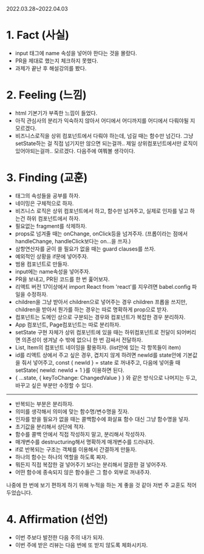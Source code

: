 2022.03.28~2022.04.03

# 1. Fact (사실)
- input 태그에 name 속성을 넣어야 한다는 것을 몰랐다.
- PR을 제대로 했는지 체크하지 못했다.
- 과제가 끝난 후 해설강의를 봤다.

# 2. Feeling (느낌)
- html 기본기가 부족한 느낌이 들었다.
- 아직 관심사의 분리가 익숙하지 않아서 어디에서 어디까지를 어디에서 다뤄야될 지 모르겠다.
- 비즈니스로직을 상위 컴포넌트에서 다뤄야 하는데, 넘길 때는 함수만 넘긴다. 그냥 setState하는 걸 직접 넘기지만 않으면 되는걸까.. 제일 상위컴포넌트에서만 로직이 있어야되는걸까.. 모르겠다. 다음주에 여쭤볼 생각이다.

# 3. Finding (교훈)
- 태그의 속성들을 공부를 하자.
- 네이밍은 구체적으로 하자.
- 비즈니스 로직은 상위 컴포넌트에서 하고, 함수만 넘겨주고, 실제로 인자를 넣고 하는건 하위 컴포넌트에서 하자.
- 필요없는 fragment를 삭제하자.
- props로 넘겨줄 때는 onChange, onClick등을 넘겨주자. (프롭이라는 점에서 handleChange, handleClick보다는 on...을 쓰자.)
- 삼항연산자를 굳이 쓸 필요가 없을 때는 guard clauses를 쓰자.
- 예외적인 상황을 if문에 넣어주자.
- 범용 컴포넌트로 만들자.
- input에는 name속성을 넣어주자.
- PR을 보내고, PR된 코드를 한 번 훑어보자.
- 리액트 버전 17이상에서 import React from 'react'를 지우려면 babel.config 파일을 수정하자.
- children을 그냥 받아서 children으로 넣어주는 경우 children 프롭을 쓰지만, children을 받아서 뭔가를 하는 경우는 따로 명확하게 prop으로 받자.
- 컴포넌트는 도메인 상으로 구분되는 경우와 컴포넌트가 복잡한 경우 분리하자.
- App 컴포넌트, Page컴포넌트는 따로 분리하자.
- setState 구현 자체가 상위 컴포넌트에 있을 때는 하위컴포넌트로 전달이 되어버리면 의존성이 생겨날 수 밖에 없으니 한 번 감싸서 전달하자.
- List, Item의 컴포넌트 네이밍을 활용하자. (list안에 있는 각 항목들이 item)
- id를 리액트 상에서 주고 싶은 경우, 겹치지 않게 하려면 newId를 state안에 기본값을 줘서 넣어주고, const { newId } = state 로 꺼내주고, 다음에 넣어줄 때 setState{ newId: newId + 1 }를 이용하면 된다.
- { ...state, { keyToChange: ChangedValue } } 와 같은 방식으로 나머지는 두고, 바꾸고 싶은 부분만 수정할 수 있다.
- - -
- 반복되는 부분은 분리하자.
- 의미를 생각해서 의미에 맞는 함수명/변수명을 짓자.
- 인자를 받을 필요가 없을 때는 콜백함수에 화살표 함수 대신 그냥 함수명을 넣자.
- 초기값을 분리해서 상단에 적자.
- 함수를 콜백 안에서 직접 작성하지 말고, 분리해서 작성하자.
- 매개변수를 destructuring해서 명확하게 매개변수를 드러내자.
- if로 반복되는 구조는 객체를 이용해서 간결하게 만들자.
- 하나의 함수는 하나의 역할을 하도록 짜자.
- 뭐든지 직접 복잡한 걸 넣어주기 보다는 분리해서 깔끔한 걸 넣어주자.
- 어떤 함수에 종속되지 않은 함수들은 그 함수 외부로 꺼내주자.

나중에 한 번에 보기 편하게 하기 위해 누적을 하는 게 좋을 것 같아 저번 주 교훈도 적어두었습니다.

# 4. Affirmation (선언)
- 이번 주보다 발전한 다음 주의 내가 되자.
- 이번 주에 받은 리뷰는 다음 번에 또 받지 않도록 체화시키자.
